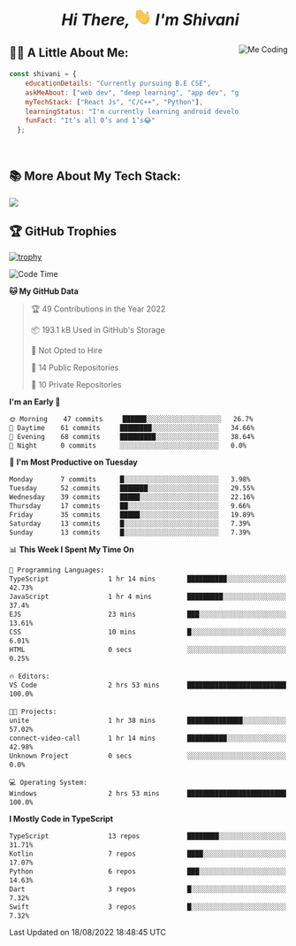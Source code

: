 # <p align="center">️ _Hi There, <img src="https://raw.githubusercontent.com/SanjayDevTech/SanjayDevTech/master/assets/wave.gif" alt="waving hand" width="33px"> I'm Shivani_</p>

<img align="right" alt="Me Coding" height="200" src="https://media.giphy.com/media/L1R1tvI9svkIWwpVYr/giphy.gif">

## 👩‍💻 **A Little About Me:**
```jsx
const shivani = {
    educationDetails: "Currently pursuing B.E CSE",
    askMeAbout: ["web dev", "deep learning", "app dev", "gardening"],
    myTechStack: ["React Js", "C/C++", "Python"],
    learningStatus: "I'm currently learning android development",
    funFact: "It’s all 0’s and 1’s😂"
  };
```

<br/>

## 📚 **More About My Tech Stack:**

   <img align="center" src="https://github-readme-stats.vercel.app/api/top-langs/?username=shivu-srk&layout=compact&theme=vue-dark"/>
   <br/>
   
## 🏆 GitHub Trophies

[![trophy](https://github-profile-trophy.vercel.app/?username=shivu-srk&theme=nord&column=7)](https://github.com/ryo-ma/github-profile-trophy)

<!--START_SECTION:waka-->
![Code Time](http://img.shields.io/badge/Code%20Time-252%20hrs%2026%20mins-blue)

**🐱 My GitHub Data** 

> 🏆 49 Contributions in the Year 2022
 > 
> 📦 193.1 kB Used in GitHub's Storage 
 > 
> 🚫 Not Opted to Hire
 > 
> 📜 14 Public Repositories 
 > 
> 🔑 10 Private Repositories  
 > 
**I'm an Early 🐤** 

```text
🌞 Morning    47 commits     ██████░░░░░░░░░░░░░░░░░░░   26.7% 
🌆 Daytime    61 commits     ████████░░░░░░░░░░░░░░░░░   34.66% 
🌃 Evening    68 commits     █████████░░░░░░░░░░░░░░░░   38.64% 
🌙 Night      0 commits      ░░░░░░░░░░░░░░░░░░░░░░░░░   0.0%

```
📅 **I'm Most Productive on Tuesday** 

```text
Monday       7 commits      █░░░░░░░░░░░░░░░░░░░░░░░░   3.98% 
Tuesday      52 commits     ███████░░░░░░░░░░░░░░░░░░   29.55% 
Wednesday    39 commits     █████░░░░░░░░░░░░░░░░░░░░   22.16% 
Thursday     17 commits     ██░░░░░░░░░░░░░░░░░░░░░░░   9.66% 
Friday       35 commits     █████░░░░░░░░░░░░░░░░░░░░   19.89% 
Saturday     13 commits     █░░░░░░░░░░░░░░░░░░░░░░░░   7.39% 
Sunday       13 commits     █░░░░░░░░░░░░░░░░░░░░░░░░   7.39%

```


📊 **This Week I Spent My Time On** 

```text
💬 Programming Languages: 
TypeScript               1 hr 14 mins        ██████████░░░░░░░░░░░░░░░   42.73% 
JavaScript               1 hr 4 mins         █████████░░░░░░░░░░░░░░░░   37.4% 
EJS                      23 mins             ███░░░░░░░░░░░░░░░░░░░░░░   13.61% 
CSS                      10 mins             █░░░░░░░░░░░░░░░░░░░░░░░░   6.01% 
HTML                     0 secs              ░░░░░░░░░░░░░░░░░░░░░░░░░   0.25%

🔥 Editors: 
VS Code                  2 hrs 53 mins       █████████████████████████   100.0%

🐱‍💻 Projects: 
unite                    1 hr 38 mins        ██████████████░░░░░░░░░░░   57.02% 
connect-video-call       1 hr 14 mins        ██████████░░░░░░░░░░░░░░░   42.98% 
Unknown Project          0 secs              ░░░░░░░░░░░░░░░░░░░░░░░░░   0.0%

💻 Operating System: 
Windows                  2 hrs 53 mins       █████████████████████████   100.0%

```

**I Mostly Code in TypeScript** 

```text
TypeScript               13 repos            ████████░░░░░░░░░░░░░░░░░   31.71% 
Kotlin                   7 repos             ████░░░░░░░░░░░░░░░░░░░░░   17.07% 
Python                   6 repos             ███░░░░░░░░░░░░░░░░░░░░░░   14.63% 
Dart                     3 repos             █░░░░░░░░░░░░░░░░░░░░░░░░   7.32% 
Swift                    3 repos             █░░░░░░░░░░░░░░░░░░░░░░░░   7.32%

```



 Last Updated on 18/08/2022 18:48:45 UTC
<!--END_SECTION:waka-->
